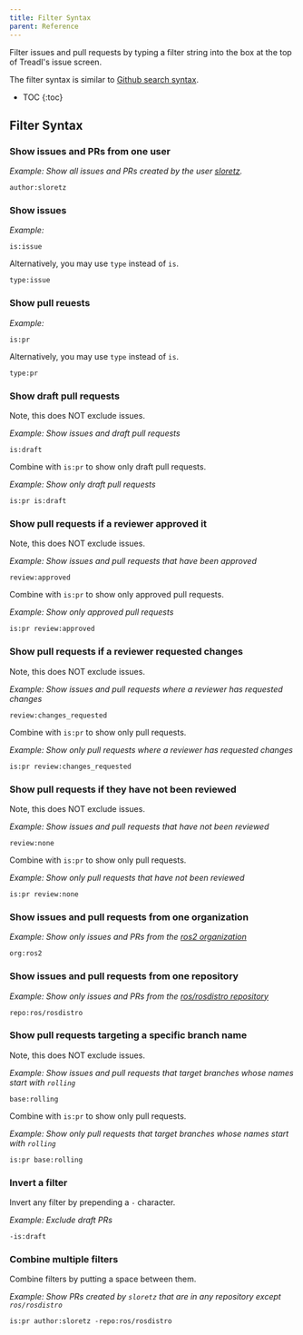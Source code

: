 ```yaml
---
title: Filter Syntax
parent: Reference
---
```


Filter issues and pull requests by typing a filter string into the box at the top of TreadI's issue screen.

The filter syntax is similar to [Github search syntax](https://docs.github.com/en/search-github/searching-on-github/searching-issues-and-pull-requests).

* TOC
{:toc}

## Filter Syntax

### Show issues and PRs from one user

*Example: Show all issues and PRs created by the user [sloretz](https://github.com/sloretz).*

```
author:sloretz
```

### Show issues

*Example:*

```
is:issue
```

Alternatively, you may use `type` instead of `is`.

```
type:issue
```

### Show pull reuests

*Example:*

```
is:pr
```

Alternatively, you may use `type` instead of `is`.

```
type:pr
```

### Show draft pull requests

Note, this does NOT exclude issues.

*Example: Show issues and draft pull requests*

```
is:draft
```

Combine with `is:pr` to show only draft pull requests.

*Example: Show only draft pull requests*

```
is:pr is:draft
```

### Show pull requests if a reviewer approved it

Note, this does NOT exclude issues.

*Example: Show issues and pull requests that have been approved*

```
review:approved
```

Combine with `is:pr` to show only approved pull requests.

*Example: Show only approved pull requests*

```
is:pr review:approved
```


### Show pull requests if a reviewer requested changes

Note, this does NOT exclude issues.

*Example: Show issues and pull requests where a reviewer has requested changes*

```
review:changes_requested
```

Combine with `is:pr` to show only pull requests.

*Example: Show only pull requests where a reviewer has requested changes*

```
is:pr review:changes_requested
```

### Show pull requests if they have not been reviewed

Note, this does NOT exclude issues.

*Example: Show issues and pull requests that have not been reviewed*

```
review:none
```

Combine with `is:pr` to show only pull requests.

*Example: Show only pull requests that have not been reviewed*

```
is:pr review:none
```

### Show issues and pull requests from one organization

*Example: Show only issues and PRs from the [ros2 organization](https://github.com/ros2)*

```
org:ros2
```

### Show issues and pull requests from one repository

*Example: Show only issues and PRs from the [ros/rosdistro repository](https://github.com/ros/rosdistro)*

```
repo:ros/rosdistro
```

### Show pull requests targeting a specific branch name

Note, this does NOT exclude issues.

*Example: Show issues and pull requests that target branches whose names start with `rolling`*

```
base:rolling
```

Combine with `is:pr` to show only pull requests.

*Example: Show only pull requests that target branches whose names start with `rolling`*

```
is:pr base:rolling
```

### Invert a filter

Invert any filter by prepending a `-` character.

*Example: Exclude draft PRs*

```
-is:draft
```

### Combine multiple filters

Combine filters by putting a space between them.

*Example: Show PRs created by `sloretz` that are in any repository except `ros/rosdistro`*

```
is:pr author:sloretz -repo:ros/rosdistro
```
